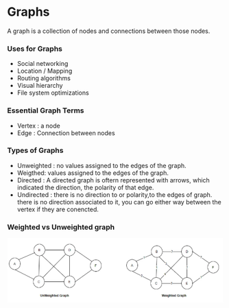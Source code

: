 # Graphs

A graph is a collection of nodes and connections between those nodes.

### Uses for Graphs

- Social networking
- Location / Mapping
- Routing algorithms
- Visual hierarchy
- File system optimizations

### Essential Graph Terms

- Vertex : a node
- Edge : Connection between nodes

### Types of Graphs

- Unweighted : no values assigned to the edges of the graph.
- Weigthed: values assigned to the edges of the graph.
- Directed : A directed graph is oftern represented with arrows, which indicated the direction, the polarity of that edge.
- Undirected : there is no direction to or polarity,to the edges of graph. there is no direction associated to it, you can go either way between the vertex if they are conencted.

### Weighted vs Unweighted graph

![Weighted vs Unweighted graph](weightedVsUnweightedGraph.png)
